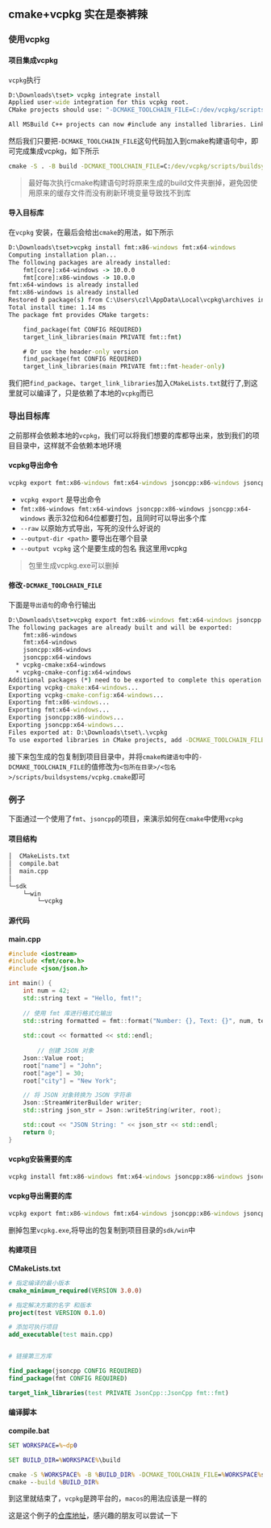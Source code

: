 ## cmake+vcpkg 实在是泰裤辣

### 使用vcpkg

#### 项目集成vcpkg

`vcpkg`执行

~~~bat
D:\Downloads\tset> vcpkg integrate install
Applied user-wide integration for this vcpkg root.
CMake projects should use: "-DCMAKE_TOOLCHAIN_FILE=C:/dev/vcpkg/scripts/buildsystems/vcpkg.cmake"

All MSBuild C++ projects can now #include any installed libraries. Linking will be handled automatically. Installing new libraries will make them instantly available.
~~~

然后我们只要把`-DCMAKE_TOOLCHAIN_FILE`这句代码加入到cmake构建语句中，即可完成集成vcpkg，如下所示

~~~bat
cmake -S . -B build -DCMAKE_TOOLCHAIN_FILE=C:/dev/vcpkg/scripts/buildsystems/vcpkg.cmake
~~~

> 最好每次执行cmake构建语句时将原来生成的build文件夹删掉，避免因使用原来的缓存文件而没有刷新环境变量导致找不到库

#### 导入目标库

在`vcpkg` 安装，在最后会给出`cmake`的用法，如下所示

~~~bat
D:\Downloads\tset>vcpkg install fmt:x86-windows fmt:x64-windows
Computing installation plan...
The following packages are already installed:
    fmt[core]:x64-windows -> 10.0.0
    fmt[core]:x86-windows -> 10.0.0
fmt:x64-windows is already installed
fmt:x86-windows is already installed
Restored 0 package(s) from C:\Users\czl\AppData\Local\vcpkg\archives in 100 us. Use --debug to see more details.
Total install time: 1.14 ms
The package fmt provides CMake targets:

    find_package(fmt CONFIG REQUIRED)  
    target_link_libraries(main PRIVATE fmt::fmt)

    # Or use the header-only version
    find_package(fmt CONFIG REQUIRED)
    target_link_libraries(main PRIVATE fmt::fmt-header-only)
~~~

我们把`find_package`、`target_link_libraries`加入`CMakeLists.txt`就行了,到这里就可以编译了，只是依赖了本地的`vcpkg`而已

### 导出目标库

之前那样会依赖本地的`vcpkg`，我们可以将我们想要的库都导出来，放到我们的项目目录中，这样就不会依赖本地环境

#### vcpkg导出命令

~~~bat
vcpkg export fmt:x86-windows fmt:x64-windows jsoncpp:x86-windows jsoncpp:x64-windows  --raw --output-dir .  --output vcpkg
~~~

+ `vcpkg export` 是导出命令
+ `fmt:x86-windows fmt:x64-windows jsoncpp:x86-windows jsoncpp:x64-windows` 表示32位和64位都要打包，且同时可以导出多个库
+  `--raw` 以原始方式导出，写死的没什么好说的
+ `--output-dir <path>` 要导出在哪个目录
+    `--output vcpkg`  这个是要生成的包名  我这里用vcpkg

> 包里生成vcpkg.exe可以删掉

#### 修改`-DCMAKE_TOOLCHAIN_FILE`

下面是`导出语句`的命令行输出

~~~bat
D:\Downloads\tset>vcpkg export fmt:x86-windows fmt:x64-windows jsoncpp:x86-windows jsoncpp:x64-windows  --raw --output-dir .  --output vcpkg
The following packages are already built and will be exported:
    fmt:x86-windows
    fmt:x64-windows
    jsoncpp:x86-windows
    jsoncpp:x64-windows
  * vcpkg-cmake:x64-windows
  * vcpkg-cmake-config:x64-windows
Additional packages (*) need to be exported to complete this operation.
Exporting vcpkg-cmake:x64-windows...
Exporting vcpkg-cmake-config:x64-windows...
Exporting fmt:x86-windows...
Exporting fmt:x64-windows...
Exporting jsoncpp:x86-windows...
Exporting jsoncpp:x64-windows...
Files exported at: D:\Downloads\tset\.\vcpkg
To use exported libraries in CMake projects, add -DCMAKE_TOOLCHAIN_FILE=D:/Downloads/tset/./vcpkg/scripts/buildsystems/vcpkg.cmake to your CMake command line.
~~~

接下来包生成的包复制到项目目录中，并将`cmake构建语句`中的`-DCMAKE_TOOLCHAIN_FILE`的值修改为`<包所在目录>/<包名>/scripts/buildsystems/vcpkg.cmake`即可

### 例子

下面通过一个使用了`fmt`、`jsoncpp`的项目，来演示如何在`cmake`中使用`vcpkg`

#### 项目结构

~~~bat
│  CMakeLists.txt
│  compile.bat
│  main.cpp
│
└─sdk
    └─win
        └─vcpkg
~~~



#### 源代码

**main.cpp**

~~~c++
#include <iostream>
#include <fmt/core.h>
#include <json/json.h>

int main() {
    int num = 42;
    std::string text = "Hello, fmt!";
    
    // 使用 fmt 库进行格式化输出
    std::string formatted = fmt::format("Number: {}, Text: {}", num, text);
    
    std::cout << formatted << std::endl;
    
        // 创建 JSON 对象
    Json::Value root;
    root["name"] = "John";
    root["age"] = 30;
    root["city"] = "New York";

    // 将 JSON 对象转换为 JSON 字符串
    Json::StreamWriterBuilder writer;
    std::string json_str = Json::writeString(writer, root);

    std::cout << "JSON String: " << json_str << std::endl;
    return 0;
}
~~~

#### vcpkg安装需要的库

~~~bat
vcpkg install fmt:x86-windows fmt:x64-windows jsoncpp:x86-windows jsoncpp:x64-windows
~~~

#### vcpkg导出需要的库

~~~~bat
vcpkg export fmt:x86-windows fmt:x64-windows jsoncpp:x86-windows jsoncpp:x64-windows  --raw --output-dir .  --output vcpkg
~~~~

删掉包里`vcpkg.exe`,将导出的包复制到项目目录的`sdk/win`中

#### 构建项目

**CMakeLists.txt**

~~~cmake
# 指定编译的最小版本
cmake_minimum_required(VERSION 3.0.0) 

# 指定解决方案的名字 和版本
project(test VERSION 0.1.0)

# 添加可执行项目
add_executable(test main.cpp)


# 链接第三方库

find_package(jsoncpp CONFIG REQUIRED)
find_package(fmt CONFIG REQUIRED)

target_link_libraries(test PRIVATE JsonCpp::JsonCpp fmt::fmt)

~~~

#### 编译脚本

**compile.bat**

~~~bat
SET WORKSPACE=%~dp0

SET BUILD_DIR=%WORKSPACE%\build

cmake -S %WORKSPACE% -B %BUILD_DIR% -DCMAKE_TOOLCHAIN_FILE=%WORKSPACE%sdk/win/vcpkg/scripts/buildsystems/vcpkg.cmake
cmake --build %BUILD_DIR% 
~~~

到这里就结束了，`vcpkg`是跨平台的，`macos`的用法应该是一样的

这是这个例子的[仓库地址](https://github.com/2963663242/cmake-vcpkg-demo)，感兴趣的朋友可以尝试一下 